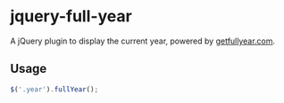 # jquery-full-year

A jQuery plugin to display the current year, powered by [getfullyear.com](https://getfullyear.com).

## Usage

```js
$('.year').fullYear();
```
